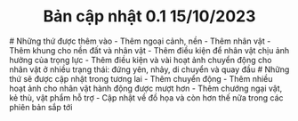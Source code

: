 <h1 style="text-align: center;">Bản cập nhật 0.1 15/10/2023</h1>
# Những thứ được thêm vào
- Thêm ngoại cảnh, nền
- Thêm nhân vật
- Thêm khung cho nền đất và nhân vật
- Thêm điều kiện để nhân vật chịu ảnh hưởng của trọng lực
- Thêm điều kiện và vài hoạt ảnh chuyển động cho nhân vật ở nhiều trạng thái: đứng yên, nhảy, di chuyển và quay đầu
# Những thứ sẽ được cập nhật trong tương lai
- Thêm chuyển động
- Thêm nhiều hoạt ảnh cho nhân vật hành động được mượt hơn
- Thêm chướng ngại vật, kẻ thù, vật phẩm hỗ trợ
- Cập nhật về đồ họa và còn hơn thế nữa trong các phiên bản sắp tới
  

